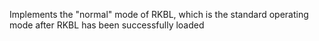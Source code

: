 Implements the "normal" mode of RKBL, which is the standard operating mode
after RKBL has been successfully loaded
